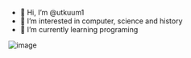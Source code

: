 - 👋 Hi, I’m @utkuum1
- 👀 I’m interested in computer, science and history 
- 🌱 I’m currently learning programing 
  

<!---
utkuum1/utkuum1 is a ✨ special ✨ repository because its `README.md` (this file) appears on your GitHub profile.
You can click the Preview link to take a look at your changes.
--->
![image](https://github.com/user-attachments/assets/3e7c999f-db14-4064-ae03-cfe69ae5dcda)


